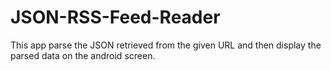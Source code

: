# JSON-RSS-Feed-Reader
This app parse the JSON retrieved from the given URL and then display the parsed data on the android screen.
